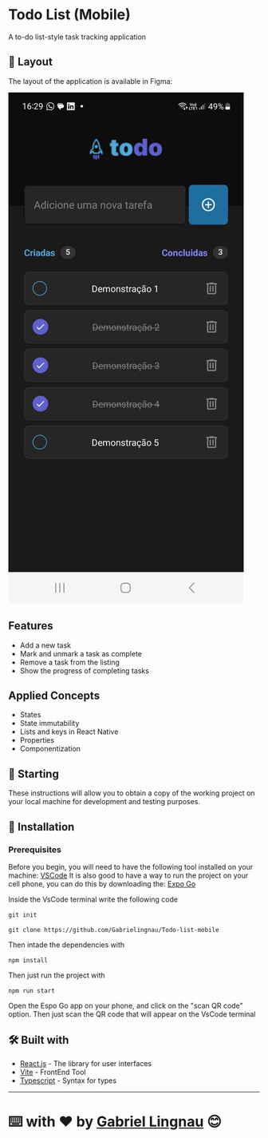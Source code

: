 # Todo List (Mobile)

A to-do list-style task tracking application

## 🎨 Layout

The layout of the application is available in Figma:

<a href="https://www.figma.com/file/By8bEIEPXvUkptna6Iv8hm/ToDo-List-%E2%80%A2-Desafio-React-Native-(Copy)?node-id=0%3A1&mode=dev">
  <img alt="Made by tgmarinho" src="./assets/images/Todo List.jpg">
</a>

## Features

- Add a new task
- Mark and unmark a task as complete
- Remove a task from the listing
- Show the progress of completing tasks

## Applied Concepts

- States
- State immutability
- Lists and keys in React Native
- Properties
- Componentization

## 🚀 Starting

These instructions will allow you to obtain a copy of the working project on your local machine for development and testing purposes.

## 🔧 Installation

### Prerequisites

Before you begin, you will need to have the following tool installed on your machine:
[VSCode](https://code.visualstudio.com/)
It is also good to have a way to run the project on your cell phone, you can do this by downloading the:
[Expo Go](https://expo.dev/expo-go)

Inside the VsCode terminal write the following code

```
git init
```

```
git clone https://github.com/Gabrielingnau/Todo-list-mobile
```
Then intade the dependencies with

```
npm install
```

Then just run the project with

```
npm run start
```

Open the Espo Go app on your phone, and click on the "scan QR code" option.
Then just scan the QR code that will appear on the VsCode terminal

## 🛠️ Built with

* [React.js](https://react.dev/) - The library for user interfaces
* [Vite](https://vitejs.dev/) - FrontEnd Tool
* [Typescript](https://www.typescriptlang.org/) - Syntax for types

---
⌨️ with ❤️ by [Gabriel Lingnau](https://github.com/Gabrielingnau) 😊
=======